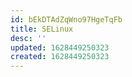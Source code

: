 ```yaml
---
id: bEkDTAdZqWno97HgeTqFb
title: SELinux
desc: ''
updated: 1628449250323
created: 1628449250323
---
```


